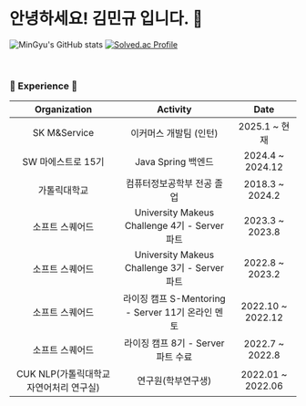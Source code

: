 <!-- <img src="https://capsule-render.vercel.app/api?type=slice&color=CCFFCC&height=300&section=header&text=MinGyu's%20GitHub&fontSize=70" /> -->

<h1>안녕하세요! 김민규 입니다. 👋</h1>

![MinGyu's GitHub stats](https://github-readme-stats.vercel.app/api?username=min9yu98&show_icons=true&theme=dokyonight)
[![Solved.ac Profile](http://mazassumnida.wtf/api/v2/generate_badge?boj=mingyu9811)](https://solved.ac/mingyu9811/)

<br/>
<div>
 <h3>💫 Experience 💫</h3>
 
  |Organization|Activity|Date|
  |:---:|:---:|:---:|
  |SK M&Service|이커머스 개발팀 (인턴)|2025.1 ~ 현재|
  |SW 마에스트로 15기|Java Spring 백엔드|2024.4 ~ 2024.12|
  |가톨릭대학교|컴퓨터정보공학부 전공 졸업|2018.3 ~ 2024.2|
  |소프트 스퀘어드|University Makeus Challenge 4기 - Server 파트|2023.3 ~ 2023.8|
  |소프트 스퀘어드|University Makeus Challenge 3기 - Server 파트|2022.8 ~ 2023.2|
  |소프트 스퀘어드|라이징 캠프 S-Mentoring - Server 11기 온라인 멘토|2022.10 ~ 2022.12|
  |소프트 스퀘어드|라이징 캠프 8기 - Server 파트 수료|2022.7 ~ 2022.8|
  |CUK NLP(가톨릭대학교 자연어처리 연구실)|연구원(학부연구생)|2022.01 ~ 2022.06|
 
</div>
